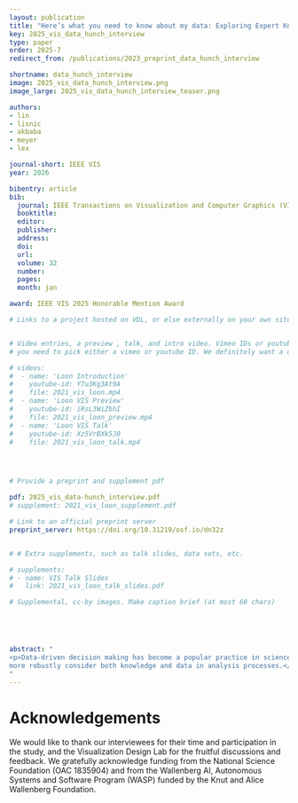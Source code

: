 ```yaml
---
layout: publication
title: "Here’s what you need to know about my data: Exploring Expert Knowledge’s Role in Data Analysis"
key: 2025_vis_data_hunch_interview
type: paper
order: 2025-7
redirect_from: /publications/2023_preprint_data_hunch_interview

shortname: data_hunch_interview
image: 2025_vis_data_hunch_interview.png
image_large: 2025_vis_data_hunch_interview_teaser.png

authors:
- lin
- lisnic
- akbaba
- meyer
- lex

journal-short: IEEE VIS
year: 2026

bibentry: article
bib:
  journal: IEEE Transactions on Visualization and Computer Graphics (VIS)
  booktitle: 
  editor: 
  publisher: 
  address: 
  doi:
  url: 
  volume: 32
  number: 
  pages: 
  month: jan

award: IEEE VIS 2025 Honorable Mention Award

# Links to a project hosted on VDL, or else externally on your own site


# Video entries, a preview , talk, and intro video. Vimeo IDs or youtube IDs are supported
# you need to pick either a vimeo or youtube ID. We definitely want a downloadable video too.

# videos:
#  - name: 'Loon Introduction'
#    youtube-id: Y7u3Kg3At9A
#    file: 2021_vis_loon.mp4
#  - name: 'Loon VIS Preview'
#    youtube-id: iRsL3WiZbhI
#    file: 2021_vis_loon_preview.mp4
#  - name: 'Loon VIS Talk'
#    youtube-id: Xz5VrBXk5J0
#    file: 2021_vis_loon_talk.mp4




# Provide a preprint and supplement pdf

pdf: 2025_vis_data-hunch_interview.pdf
# supplement: 2021_vis_loon_supplement.pdf

# Link to an official preprint server
preprint_server: https://doi.org/10.31219/osf.io/dn32z


# # Extra supplements, such as talk slides, data sets, etc.

# supplements:
# - name: VIS Talk Slides
#   link: 2021_vis_loon_talk_slides.pdf

# Supplemental, cc-by images. Make caption brief (at most 60 chars)





abstract: "
<p>Data-driven decision making has become a popular practice in science, industry, and public policy. Yet data alone, as an imperfect and partial representation of reality, is often insufficient to make good analysis decisions. Knowledge about the context of a dataset, its strengths and weaknesses, and its applicability for certain tasks is essential. Analysts are often not only familiar with the data itself, but also have data hunches about their analysis subject. In this work, we present an interview study with analysts from a wide range of domains and with varied expertise and experience, inquiring about the role of contextual knowledge. We provide insights into how data is insufficient in analysts’ workflows and how they incorporate other sources of knowledge into their analysis. We analyzed how knowledge of data shaped their analysis outcome. Based on the results, we suggest design opportunities to better and
more robustly consider both knowledge and data in analysis processes.</p>
"
---
```


# Acknowledgements

We would like to thank our interviewees for their time and participation in the study, and the Visualization Design Lab for the fruitful discussions and feedback. We gratefully acknowledge funding from the National Science Foundation (OAC 1835904) and from the Wallenberg AI, Autonomous Systems and Software Program (WASP) funded by the Knut and Alice Wallenberg Foundation.
